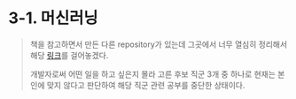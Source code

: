 # 3-1. 머신러닝

> 책을 참고하면서 만든 다른 repository가 있는데 그곳에서 너무 열심히 정리해서 해당 [링크](https://github.com/ii200400/Tensorflow_Tutorial)를 걸어놓겠다.
> 
> 개발자로써 어떤 일을 하고 싶은지 몰라 고른 후보 직군 3개 중 하나로 현재는 본인에 맞지 않다고 판단하여 해당 직군 관련 공부를 중단한 상태이다.
